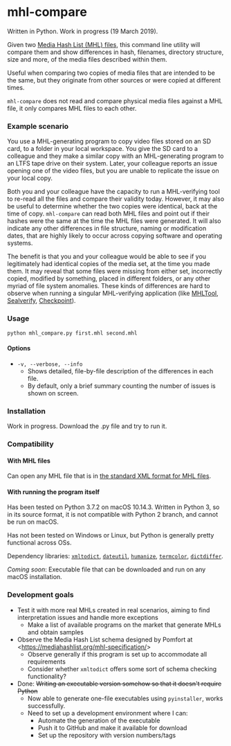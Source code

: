 # mhl-compare
Written in Python. Work in progress (19 March 2019).

Given two [Media Hash List (MHL) files](https://mediahashlist.org/), this command line utility will compare them and show differences in hash, filenames, directory structure, size and more, of the media files described within them.

Useful when comparing two copies of media files that are intended to be the same, but they originate from other sources or were copied at different times.

`mhl-compare` does not read and compare physical media files against a MHL file, it only compares MHL files to each other.

### Example scenario
You use a MHL-generating program to copy video files stored on an SD card, to a folder in your local workspace. You give the SD card to a colleague and they make a similar copy with an MHL-generating program to an LTFS tape drive on their system. Later, your colleague reports an issue opening one of the video files, but you are unable to replicate the issue on your local copy.

Both you and your colleague have the capacity to run a MHL-verifying tool to re-read all the files and compare their validity today. However, it may also be useful to determine whether the two copies were identical, back at the time of copy. `mhl-compare` can read both MHL files and point out if their hashes were the same at the time the MHL files were generated. It will also indicate any other differences in file structure, naming or modification dates, that are highly likely to occur across copying software and operating systems.

The benefit is that you and your colleague would be able to see if you legitimately had identical copies of the media set, at the time you made them. It may reveal that some files were missing from either set, incorrectly copied, modified by something, placed in different folders, or any other myriad of file system anomalies. These kinds of differences are hard to observe when running a singular MHL-verifying application (like [MHLTool](https://mediahashlist.org/mhl-tool/), [Sealverify](https://pomfort.com/sealverify/), [Checkpoint](https://hedge.video/checkpoint)).

### Usage

```
python mhl_compare.py first.mhl second.mhl
```

#### Options
* `-v, --verbose, --info`
  * Shows detailed, file-by-file description of the differences in each file.
  * By default, only a brief summary counting the number of issues is shown on screen.

### Installation

Work in progress. Download the .py file and try to run it.

### Compatibility

#### With MHL files
Can open any MHL file that is in [the standard XML format for MHL files](https://mediahashlist.org/mhl-specification/).

#### With running the program itself
Has been tested on Python 3.7.2 on macOS 10.14.3. Written in Python 3, so in its source format, it is not compatible with Python 2 branch, and cannot be run on macOS.

Has not been tested on Windows or Linux, but Python is generally pretty functional across OSs.

Dependency libraries: [`xmltodict`](https://github.com/martinblech/xmltodict), [`dateutil`](https://dateutil.readthedocs.io/en/stable/), [`humanize`](https://pypi.org/project/humanize/), [`termcolor`](https://pypi.org/project/termcolor/), [`dictdiffer`](https://github.com/hughdbrown/dictdiffer).

*Coming soon*: Executable file that can be downloaded and run on any macOS installation.


### Development goals

* Test it with more real MHLs created in real scenarios, aiming to find interpretation issues and handle more exceptions
  * Make a list of available programs on the market that generate MHLs and obtain samples
* Observe the Media Hash List schema designed by Pomfort at <<https://mediahashlist.org/mhl-specification/>>
  * Observe generally if this program is set up to accommodate all requirements
  * Consider whether `xmltodict` offers some sort of schema checking functionality?
* Done: ~~Writing an executable version somehow so that it doesn't require Python~~
  * Now able to generate one-file executables using `pyinstaller`, works successfully.
  * Need to set up a development environment where I can:
    * Automate the generation of the executable
    * Push it to GitHub and make it available for download
    * Set up the repository with version numbers/tags
